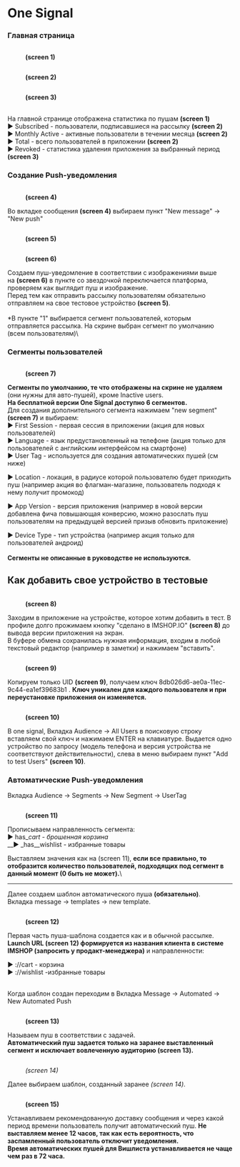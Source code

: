 # One Signal

### Главная страница

<figure><img src="../.gitbook/assets/Снимок экрана 2022-07-19 в 13.42.53.png" alt=""><figcaption><p><strong>(screen 1)</strong></p></figcaption></figure>

<figure><img src="../.gitbook/assets/Снимок экрана 2022-07-19 в 13.43.28.png" alt=""><figcaption><p><strong>(screen 2)</strong></p></figcaption></figure>

<figure><img src="../.gitbook/assets/Снимок экрана 2022-07-19 в 13.43.39.png" alt=""><figcaption><p><strong>(screen 3)</strong></p></figcaption></figure>

\
На главной странице отображена статистика по пушам **(screen 1)**\
► Subscribed - пользователи, подписавшиеся на рассылку **(screen 2)**\
► Monthly Active - активные пользователи в течении месяца **(screen 2)**\
► Total - всего пользователей в приложении **(screen 2)**\
► Revoked - статистика удаления приложения за выбранный период **(screen 3)**

### Создание Push-уведомления

<figure><img src="../.gitbook/assets/Снимок экрана 2022-07-19 в 13.44.15.png" alt=""><figcaption><p><strong>(screen 4)</strong></p></figcaption></figure>

Во вкладке сообщения **(screen 4)** выбираем пункт "New message" → "New push"

<figure><img src="../.gitbook/assets/Снимок экрана 2022-07-19 в 13.46.37.png" alt=""><figcaption><p><strong>(screen 5)</strong></p></figcaption></figure>

<figure><img src="../.gitbook/assets/Снимок экрана 2022-07-19 в 14.34.13.png" alt=""><figcaption><p><strong>(screen 6)</strong></p></figcaption></figure>

Создаем пуш-уведомление в соответствии с изображениями выше\
на **(screen 6)** в пункте со звездочкой переключается платформа, проверяем как выглядит пуш и изображение.\
Перед тем как отправить рассылку пользователям обязательно отправляем на свое тестовое устройство **(screen 5)**.\
\
\*В пункте "1" выбирается сегмент пользователей, которым отправляется рассылка. На скрине выбран сегмент по умолчанию (всем пользователям)\


### Сегменты пользователей

<figure><img src="../.gitbook/assets/Снимок экрана 2022-07-19 в 13.47.33.png" alt=""><figcaption><p><strong>(screen 7)</strong></p></figcaption></figure>

**Сегменты по умолчанию, те что отображены на скрине не удаляем** (они нужны для авто-пушей), кроме  Inactive users.\
**На бесплатной версии One Signal доступно 6 сегментов.**\
Для создания дополнительного сегмента нажимаем "new segment" **(screen 7)** и выбираем:\
► First Session - первая сессия в приложении (акция для новых пользователей)\
► Language - язык предустановленный на телефоне (акция только для пользователей с английским интерфейсом на смартфоне)\
► User Tag - используется для создания автоматических пушей (см ниже)

► Location - локация, в радиусе которой пользователю будет приходить пуш (например акция во флагман-магазине, пользователь подходя к нему получит промокод)

► App Version - версия приложения (например в новой версии добавлена фича повышающая конверсию, можно разослать пуш пользователям на предыдущей версией призыв обновить приложение)

► Device Type - тип устройства (например акция только для пользователей андроид)\
\
**Сегменты не описанные в руководстве не используются.**

## Как добавить свое устройство в тестовые&#x20;

<figure><img src="../.gitbook/assets/photo_2022-07-19 15.46.05.jpeg" alt=""><figcaption><p><strong>(screen 8)</strong></p></figcaption></figure>

Заходим в приложение на устройстве, которое хотим добавить в тест. В профиле долго прожимаем кнопку "сделано в IMSHOP.IO" **(screen 8)** до вывода версии приложения на экран. \
В буфере обмена сохранилась нужная информация, входим в любой текстовый редактор (например в заметки) и нажимаем "вставить".

<figure><img src="../.gitbook/assets/Копия Снимок экрана 2022-07-19 в 15.53.17.png" alt=""><figcaption><p><strong>(screen 9)</strong></p></figcaption></figure>

Копируем только UID **(screen 9)**, получаем ключ 8db026d6-ae0a-11ec-9c44-ea1ef39683b1 . **Ключ уникален для каждого пользователя и при переустановке приложения он изменяется.**

<figure><img src="../.gitbook/assets/Снимок экрана 2022-07-19 в 15.59.54.png" alt=""><figcaption><p><strong>(screen 10)</strong></p></figcaption></figure>

В one signal, Вкладка Audience → All Users в поисковую строку вставляем свой ключ и нажимаем ENTER на клавиатуре. Выдается одно устройство по запросу (модель телефона и версия устройства не соответствуют действительности), слева в меню выбираем пункт "Add to test Users" **(screen 10)**.

### Автоматические Push-уведомления

Вкладка Audience → Segments → New Segment → UserTag

<figure><img src="../.gitbook/assets/Снимок экрана 2022-07-19 в 16.39.07.png" alt=""><figcaption><p><strong>(screen 11)</strong></p></figcaption></figure>

Прописываем направленность сегмента:\
► has\__cart - брошенная корзина_\
__► _has\__wishlist - избранные товары

Выставляем значения как на (screen 11), **если все правильно, то отобразится количество пользователей, подходящих под сегмент в данный момент (0 быть не может).**\
****

Далее создаем шаблон автоматического пуша **(обязательно)**.\
Вкладка message → templates → new template.&#x20;

<figure><img src="../.gitbook/assets/Снимок экрана 2022-07-19 в 16.23.21.png" alt=""><figcaption><p><strong>(screen 12)</strong> </p></figcaption></figure>

Первая часть пуша-шаблона создается как и в обычной рассылке. \
**Launch URL (screen 12) формируется из названия клиента в системе IMSHOP (запросить у продакт-менеджера)** и направленности:

► ://cart - корзина\
► ://wishlist -избранные товары

\
Когда шаблон создан переходим в Вкладка Message → Automated → New Automated Push

<figure><img src="../.gitbook/assets/Снимок экрана 2022-07-19 в 16.57.30.png" alt=""><figcaption><p><strong>(screen 13)</strong></p></figcaption></figure>

Называем пуш в соответствии с задачей.\
**Автоматический пуш задается только на заранее выставленный сегмент и исключает вовлеченную аудиторию (screen 13).**

<figure><img src="../.gitbook/assets/Снимок экрана 2022-07-19 в 16.36.26.png" alt=""><figcaption><p><em>(screen 14)</em></p></figcaption></figure>

Далее выбираем шаблон, созданный заранее _(screen 14)_.

<figure><img src="../.gitbook/assets/Снимок экрана 2022-07-19 в 16.37.06.png" alt=""><figcaption><p><strong>(screen 15)</strong></p></figcaption></figure>

Устанавливаем рекомендованную доставку сообщения и через какой период времени пользователь получит автоматический пуш. **Не выставляем менее 12 часов, так как есть вероятность, что заспамленный пользователь отключит уведомления.**\
**Время автоматических пушей для Вишлиста устанавливается не чаще чем раз в 72 часа.**
